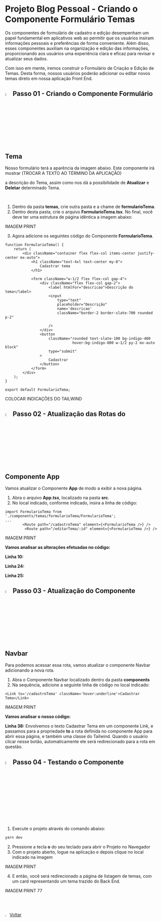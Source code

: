 <h1>Projeto Blog Pessoal - Criando o Componente Formulário Temas</h1>

Os componentes de formulário de cadastro e edição desempenham um papel fundamental em aplicativos web ao permitir que os usuários insiram informações pessoais e preferências de forma conveniente. Além disso, esses componentes auxiliam na organização e edição das informações, proporcionando aos usuários uma experiência clara e eficaz para revisar e atualizar seus dados.

Com isso em mente, iremos construir o Formulário de Criação e Edição de Temas. Desta forma, nossos usuários poderão adicionar ou editar novos temas direto em nossa aplicação Front End.

<h2><img src="https://i.imgur.com/H9wEgsJ.png" title="source: imgur.com" width="5%"/>Passo 01 - Criando o Componente Formulário Tema</h2>

Nosso formulário terá a aparência da imagem abaixo. Este componente irá mostrar (TROCAR A TEXTO AO TÉRMINO DA APLICAÇÃO)

a descrição do Tema, assim como nos dá a possibilidade de **Atualizar** e **Deletar** determinado Tema.

<br>

1. Dentro da pasta **temas**, crie outra pasta e a chame de **formularioTema**.
2. Dentro desta pasta, crie o arquivo **FormularioTema.tsx**. No final, você deve ter uma estrutura de página idêntica a imagem abaixo:

IMAGEM PRINT

3. Agora adicione os seguintes código do Componente **FormularioTema**.

```tsx
function FormularioTema() {
    return (
        <div className="container flex flex-col items-center justify-center mx-auto">
            <h1 className="text-4xl text-center my-8">
                Cadastrar tema
            </h1>

            <form className="w-1/2 flex flex-col gap-4">
                <div className="flex flex-col gap-2">
                    <label htmlFor="descricao">Descrição do tema</label>
                    <input
                        type="text"
                        placeholder="Descrição"
                        name='descricao'
                        className="border-2 border-slate-700 rounded p-2"

                    />
                </div>
                <button
                    className="rounded text-slate-100 bg-indigo-400 
                               hover:bg-indigo-800 w-1/2 py-2 mx-auto block"
                    type="submit"
                >
                    Cadastrar
                </button>
            </form>
        </div>
    );
}

export default FormularioTema;
```

COLOCAR INDICAÇÕES DO TAILWIND

<h2><img src="https://i.imgur.com/H9wEgsJ.png" title="source: imgur.com" width="5%"/>Passo 02 - Atualização das Rotas do Componente App</h2>

Vamos atualizar o Componente **App** de modo a exibir a nova página.

1. Abra o arquivo **App.tsx**, localizado na pasta **src**.
2. No local indicado, conforme indicado, insira a linha de código:

```react
import FormularioTema from './components/temas/formularioTema/FormularioTema';
...
		<Route path="/cadastroTema" element={<FormularioTema />} />
         <Route path="/editarTema/:id" element={<FormularioTema />} />
```

IMAGEM PRINT

**Vamos analisar as alterações efetuadas no código:**

**Linha 10:** 

**Linha 24:**

**Linha 25:** 

<h2><img src="https://i.imgur.com/H9wEgsJ.png" title="source: imgur.com" width="5%"/>Passo 03 - Atualização do Componente Navbar</h2>

Para podemos acessar essa rota, vamos atualizar o componente Navbar adicionando a nova rota.

1. Abra o Componente Navbar localizado dentro da pasta **components**
2. Na sequência, adicione a seguinte linha de código no local indicado:

```react
<Link to='/cadastroTema' className='hover:underline'>Cadastrar Tema</Link>
```

IMAGEM PRINT

**Vamos analisar o nosso código:**

**Linha 38:** Envolvemos o texto Cadastrar Tema em um componente Link, e passamos para a propriedade **to** a rota definida no componente App para abrir essa página, e também uma classe do Tailwind. Quando o usuário clicar nesse botão, automaticamente ele será redirecionado para a rota em questão.

<h2><img src="https://i.imgur.com/H9wEgsJ.png" title="source: imgur.com" width="5%"/>Passo 04 - Testando o Componente</h2>

1. Execute o projeto através do comando abaixo:

```bash
yarn dev
```

2. Pressione a tecla **o** do seu teclado para abrir o Projeto no Navegador
3. Com o projeto aberto, logue na aplicação e depois clique no local indicado na imagem

IMAGEM PRINT

4. E então, você será redirecionado a página de listagem de temas, com um card representando um tema trazido do Back End.

IMAGEM PRINT 77

<br /><br />
	

<div align="left"><a href="README.md"><img src="https://i.imgur.com/XMgF3gl.png" title="source: imgur.com" width="3%"/>Voltar</a></div>